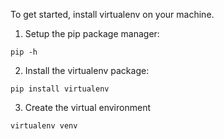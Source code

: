 To get started, install virtualenv on your machine. 

1. Setup the pip package manager:
```
pip -h
```

2. Install the virtualenv package:
```
pip install virtualenv
```

3. Create the virtual environment
```
virtualenv venv
```
